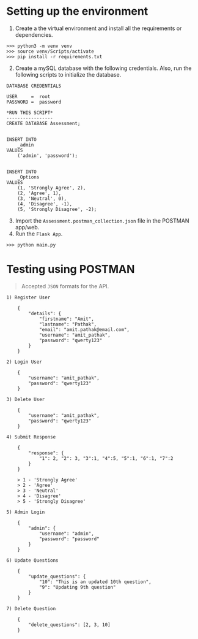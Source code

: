 # Setting up the environment
1. Create a the virtual environment and install all the requirements or dependencies.
```code
>>> python3 -m venv venv
>>> source venv/Scripts/activate
>>> pip install -r requirements.txt
```
2. Create a mySQL database with the following credentials. Also, run the following scripts to initialize the database.
```code
DATABASE CREDENTIALS

USER     =  root
PASSWORD =  password
```
```code
*RUN THIS SCRIPT*
-----------------
CREATE DATABASE Assessment;


INSERT INTO 
    _admin
VALUES 
    ('admin', 'password');


INSERT INTO 
    _Options
VALUES 
    (1, 'Strongly Agree', 2), 
    (2, 'Agree', 1), 
    (3, 'Neutral', 0), 
    (4, 'Disagree', -1), 
    (5, 'Strongly Disagree', -2);
```
3. Import the `Assessment.postman_collection.json` file in the POSTMAN app/web.
4. Run the `Flask App`.
```code
>>> python main.py
```

# Testing using POSTMAN
> Accepted `JSON` formats for the API.
```code
1) Register User

    {
        "details": {
            "firstname": "Amit",
            "lastname": "Pathak",
            "email": "amit.pathak@email.com",
            "username": "amit_pathak",
            "password": "qwerty123"
        }
    }

2) Login User

    {
        "username": "amit_pathak",
        "password": "qwerty123"
    }

3) Delete User

    {
        "username": "amit_pathak",
        "password": "qwerty123"
    }

4) Submit Response

    {
        "response": {
            "1": 2, "2": 3, "3":1, "4":5, "5":1, "6":1, "7":2
        }
    }

    > 1 - 'Strongly Agree'
    > 2 - 'Agree'
    > 3 - 'Neutral'
    > 4 - 'Disagree'
    > 5 - 'Strongly Disagree'

5) Admin Login

    {
        "admin": {
            "username": "admin",
            "password": "password"
        }
    }

6) Update Questions

    {
        "update_questions": {
            "10": "This is an updated 10th question",
            "9": "Updating 9th question"
        }
    }

7) Delete Question

    {
        "delete_questions": [2, 3, 10]
    }
```
